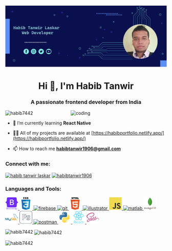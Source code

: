 ![logo](https://github.com/Habib7442/Habib7442/blob/main/banner.png)

<h1 align="center">Hi 👋, I'm Habib Tanwir</h1>
<h3 align="center">A passionate frontend developer from India</h3>

<img src="https://media1.giphy.com/media/uurtMtTKqkJda4dk8Y/200w.webp?cid=ecf05e479k05pybilt67laj59zw4md1gyivxlymndiszuawp&rid=200w.webp&ct=g" alt="coding" align="right" width=300></img>

<p align="left"> <img src="https://komarev.com/ghpvc/?username=habib7442&label=Profile%20views&color=0e75b6&style=flat" alt="habib7442" /> </p>

- 🌱 I’m currently learning **React Native**

- 👨‍💻 All of my projects are available at [https://habibportfolio.netlify.app/](https://habibportfolio.netlify.app/)

- 📫 How to reach me **habibtanwir1906@gmail.com**

<h3 align="left">Connect with me:</h3>
<p align="left">
<a href="https://linkedin.com/in/habib-tanwir-laskar-556900236" target="blank"><img align="center" src="https://raw.githubusercontent.com/rahuldkjain/github-profile-readme-generator/master/src/images/icons/Social/linked-in-alt.svg" alt="habib tanwir laskar" height="30" width="40" /></a>
<a href="https://www.hackerrank.com/habibtanwir1906" target="blank"><img align="center" src="https://raw.githubusercontent.com/rahuldkjain/github-profile-readme-generator/master/src/images/icons/Social/hackerrank.svg" alt="habibtanwir1906" height="30" width="40" /></a>
</p>

<h3 align="left">Languages and Tools:</h3>
<p align="left"> <a href="https://getbootstrap.com" target="_blank" rel="noreferrer"> <img src="https://raw.githubusercontent.com/devicons/devicon/master/icons/bootstrap/bootstrap-plain-wordmark.svg" alt="bootstrap" width="40" height="40"/> </a> <a href="https://www.w3schools.com/css/" target="_blank" rel="noreferrer"> <img src="https://raw.githubusercontent.com/devicons/devicon/master/icons/css3/css3-original-wordmark.svg" alt="css3" width="40" height="40"/> </a> <a href="https://firebase.google.com/" target="_blank" rel="noreferrer"> <img src="https://www.vectorlogo.zone/logos/firebase/firebase-icon.svg" alt="firebase" width="40" height="40"/> </a> <a href="https://git-scm.com/" target="_blank" rel="noreferrer"> <img src="https://www.vectorlogo.zone/logos/git-scm/git-scm-icon.svg" alt="git" width="40" height="40"/> </a> <a href="https://www.w3.org/html/" target="_blank" rel="noreferrer"> <img src="https://raw.githubusercontent.com/devicons/devicon/master/icons/html5/html5-original-wordmark.svg" alt="html5" width="40" height="40"/> </a> <a href="https://www.adobe.com/in/products/illustrator.html" target="_blank" rel="noreferrer"> <img src="https://www.vectorlogo.zone/logos/adobe_illustrator/adobe_illustrator-icon.svg" alt="illustrator" width="40" height="40"/> </a> <a href="https://developer.mozilla.org/en-US/docs/Web/JavaScript" target="_blank" rel="noreferrer"> <img src="https://raw.githubusercontent.com/devicons/devicon/master/icons/javascript/javascript-original.svg" alt="javascript" width="40" height="40"/> </a> <a href="https://www.mathworks.com/" target="_blank" rel="noreferrer"> <img src="https://upload.wikimedia.org/wikipedia/commons/2/21/Matlab_Logo.png" alt="matlab" width="40" height="40"/> </a> <a href="https://www.mongodb.com/" target="_blank" rel="noreferrer"> <img src="https://raw.githubusercontent.com/devicons/devicon/master/icons/mongodb/mongodb-original-wordmark.svg" alt="mongodb" width="40" height="40"/> </a> <a href="https://www.mysql.com/" target="_blank" rel="noreferrer"> <img src="https://raw.githubusercontent.com/devicons/devicon/master/icons/mysql/mysql-original-wordmark.svg" alt="mysql" width="40" height="40"/> </a> <a href="https://www.photoshop.com/en" target="_blank" rel="noreferrer"> <img src="https://raw.githubusercontent.com/devicons/devicon/master/icons/photoshop/photoshop-line.svg" alt="photoshop" width="40" height="40"/> </a> <a href="https://postman.com" target="_blank" rel="noreferrer"> <img src="https://www.vectorlogo.zone/logos/getpostman/getpostman-icon.svg" alt="postman" width="40" height="40"/> </a> <a href="https://www.python.org" target="_blank" rel="noreferrer"> <img src="https://raw.githubusercontent.com/devicons/devicon/master/icons/python/python-original.svg" alt="python" width="40" height="40"/> </a> <a href="https://reactjs.org/" target="_blank" rel="noreferrer"> <img src="https://raw.githubusercontent.com/devicons/devicon/master/icons/react/react-original-wordmark.svg" alt="react" width="40" height="40"/> </a> <a href="https://sass-lang.com" target="_blank" rel="noreferrer"> <img src="https://raw.githubusercontent.com/devicons/devicon/master/icons/sass/sass-original.svg" alt="sass" width="40" height="40"/> </a> </p>

<p><img align="left" src="https://github-readme-stats.vercel.app/api/top-langs?username=habib7442&show_icons=true&locale=en&layout=compact" alt="habib7442" /></p>

<p>&nbsp;<img align="center" src="https://github-readme-stats.vercel.app/api?username=habib7442&show_icons=true&locale=en" alt="habib7442" /></p>

<p><img align="center" src="https://github-readme-streak-stats.herokuapp.com/?user=habib7442&" alt="habib7442" /></p>
